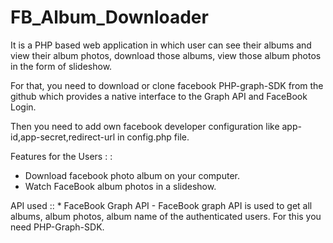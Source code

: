 # FB_Album_Downloader
It is a PHP based web application in which user can see their albums and view their album photos, download those albums, view those album photos in the form of slideshow.

For that, you need to download or clone facebook PHP-graph-SDK from the github which provides a native interface to the Graph API and FaceBook Login.

Then you need to add own facebook developer configuration like app-id,app-secret,redirect-url in config.php file.

Features for the Users : : 
  * Download facebook photo album on your computer.
  * Watch FaceBook album photos in a slideshow.
  
  API used :: 
    * FaceBook Graph API 
    - FaceBook graph API is used to get all albums, album photos, album name of the authenticated users. For this you need PHP-Graph-SDK.
  
  
